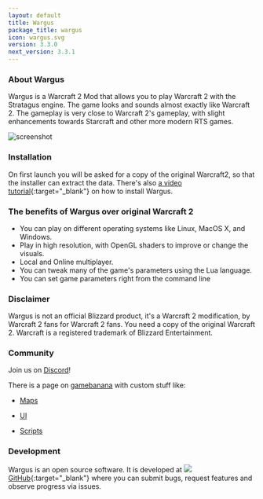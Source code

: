 ```yaml
---
layout: default
title: Wargus
package_title: wargus
icon: wargus.svg
version: 3.3.0
next_version: 3.3.1
---
```

### About Wargus

Wargus is a Warcraft 2 Mod that allows you to play Warcraft 2 with the Stratagus
engine. The game looks and sounds almost exactly like Warcraft 2.  The gameplay
is very close to Warcraft 2's gameplay, with slight enhancements towards
Starcraft and other more modern RTS games.

![screenshot](img/screenshotWargus.png)

### Installation

On first launch you will be asked for a copy of the original Warcraft2, so that
the installer can extract the data.  There's also [a video
tutorial](https://www.youtube.com/watch?v=fnY13i105LE&feature=youtu.be){:target="_blank"}
on how to install Wargus.

### The benefits of Wargus over original Warcraft 2

* You can play on different operating systems like Linux, MacOS X, and Windows.
* Play in high resolution, with OpenGL shaders to improve or change the visuals.
* Local and Online multiplayer.
* You can tweak many of the game's parameters using the Lua language.
* You can set game parameters right from the command line

### Disclaimer

Wargus is not an official Blizzard product, it's a Warcraft 2 modification, by
Warcraft 2 fans for Warcraft 2 fans. You need a copy of the original Warcraft 2.
Warcraft is a registered trademark of Blizzard Entertainment. 

### Community

Join us on [Discord](https://discord.gg/dQGxaw3QfB)!

There is a page on [gamebanana](https://gamebanana.com/games/8682) with custom stuff like:

- [Maps](https://gamebanana.com/mods/cats/6915)

- [UI](https://gamebanana.com/mods/cats/12621)

- [Scripts](https://gamebanana.com/scripts/games/8682)

### Development

Wargus is an open source software. It is developed at
[![](img/github.svg)GitHub](https://github.com/Wargus/wargus){:target="_blank"}
where you can submit bugs, request features and observe progress via issues.
